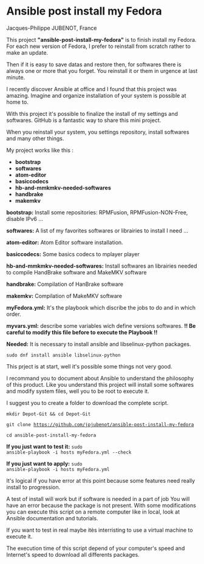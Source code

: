 # Ansible post install my Fedora
Jacques-Philippe JUBENOT, France

<p>This project <strong>"ansible-post-install-my-fedora"</strong> is to finish install my Fedora.
For each new version of Fedora, I prefer to reinstall from scratch rather to make
an update.</p>
Then if it is easy to save datas and restore then, for softwares there is always
one or more that you forget. You reinstall it or them in urgence at last minute.

I recently discover Ansible at office and I found that this project was amazing.
Imagine and organize installation of your system is possible at home to.

With this project it's possible to finalize the install of my settings and softwares.
GitHub is a fantastic way to share this mini project.

When you reinstall your system, you settings repository, install softwares and
many other things.</p>

My project works like this :
- <strong>bootstrap</strong>
- <strong>softwares</strong>
- <strong>atom-editor</strong>
- <strong>basiccodecs</strong>
- <strong>hb-and-mmkmkv-needed-softwares</strong>
- <strong>handbrake</strong>
- <strong>makemkv</strong>

<strong>bootstrap:</strong> Install some repositories: RPMFusion, RPMFusion-NON-Free, disable IPv6 ...

<strong>softwares:</strong> A list of my favorites softwares or librairies to install I need ...

<strong>atom-editor:</strong> Atom Editor software installation.

<strong>basiccodecs:</strong> Some basics codecs to mplayer player

<strong>hb-and-mmkmkv-needed-softwares:</strong> Install softwares an librairies needed to
compile HandBrake software and MakeMKV software

<strong>handbrake:</strong> Compilation of HanBrake software

<strong>makemkv:</strong>  Compilation of MakeMKV software

<strong>myFedora.yml:</strong> It's the playbook which discribe the jobs to do and in which order.

<strong>myvars.yml:</strong> describe some variables wich define versions softwares.
<strong>!! Be careful to modify this file before to execute the Playbook !!</strong>

<strong>Needed:</strong>
It is necessary to install ansible and libselinux-python packages.

<code>sudo dnf install ansible libselinux-python</code>

This prject is at start, well it's possible some things not very good.

I recommand you to document about Ansible to understand the philosophy of this product.
Like you understand this project will install some softwares and modify system
files, well you to be root to execute it.

I suggest you to create a folder to download the complete script.

<code>mkdir Depot-Git && cd Depot-Git</code>

<code>git clone https://github.com/jpjubenot/ansible-post-install-my-fedora</code>

<code>cd ansible-post-install-my-fedora</code>

<strong>If you just want to test it:</strong> <code>sudo ansible-playbook -i hosts myFedora.yml --check</code>

<strong>If you just want to apply:</strong> <code>sudo ansible-playbook -i hosts myFedora.yml</code>

<p>It's logical if you have error at this point because some features need really
install to progression.</p>
<p>A test of install will work but if software is needed in a part of job You will
have an error because the package is not present. With some modifications you can execute this script on a remote computer like in
local, look at Ansible documentation and tutorials.</p>
<p>If you want to test in real maybe itès interristing to use a virtual machine to
execute it.</p>
<p>The execution time of this script depend of your computer's speed and Internet's
speed to download all differents packages.</p>
